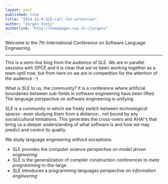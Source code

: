```yaml
---
layout: post
published: true
title: "2014-15-9-SLE-call-for-attention"
author: "Jurgen Vinju"
authorlink: "http://homepages.cwi.nl~/jurgenv"
---
```


Welcome to the 7th International Conference on Software Language Engineering.

---

This is a semi-live blog from the audience of SLE. We are in parallel sessions with GPCE and it is clear that we've been working together as a team uptil now, but from here on we are in competition for the attention of the audience :-)

What is SLE to us, the community? It is a conference where artificial boundaries between sub-fields in software engineering have been lifted. The language perspective on software engineering is unifying. 

SLE is a community in which we freely switch between _technological spaces_ -even studying them from a distance-, not bound by any social/cultural limitations. This generates the cross-overs and AHA!'s that bring us a deeper understanding of what software is and how we may predict and control its quality.

We study language engineering without exceptions: 

   * SLE provides the computer science perspective on _model driven engineering_ 
   * SLE is the generalization of compiler construction conferences to _meta programming_ in-the-large.
   * SLE introduces a programming languages perspective on _information engineering_
